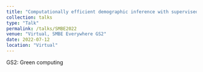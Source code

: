 ```yaml
---
title: "Computationally efficient demographic inference with supervised machine learning"
collection: talks
type: "Talk"
permalink: /talks/SMBE2022
venue: "Virtual, SMBE Everywhere GS2"
date: 2022-07-12
location: "Virtual"
---
```


GS2: Green computing
